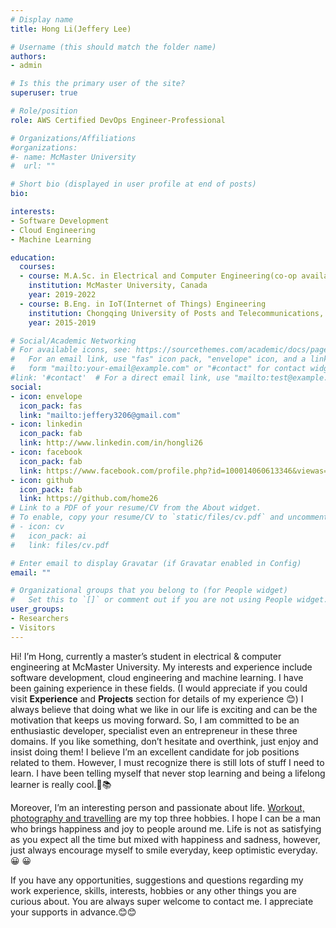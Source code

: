 ```yaml
---
# Display name
title: Hong Li(Jeffery Lee)

# Username (this should match the folder name)
authors:
- admin

# Is this the primary user of the site?
superuser: true

# Role/position
role: AWS Certified DevOps Engineer-Professional

# Organizations/Affiliations
#organizations:
#- name: McMaster University
#  url: ""

# Short bio (displayed in user profile at end of posts)
bio: 

interests:
- Software Development
- Cloud Engineering
- Machine Learning

education:
  courses:
  - course: M.A.Sc. in Electrical and Computer Engineering(co-op available)
    institution: McMaster University, Canada
    year: 2019-2022
  - course: B.Eng. in IoT(Internet of Things) Engineering
    institution: Chongqing University of Posts and Telecommunications, China
    year: 2015-2019

# Social/Academic Networking
# For available icons, see: https://sourcethemes.com/academic/docs/page-builder/#icons
#   For an email link, use "fas" icon pack, "envelope" icon, and a link in the
#   form "mailto:your-email@example.com" or "#contact" for contact widget.
#link: '#contact'  # For a direct email link, use "mailto:test@example.org".
social:
- icon: envelope
  icon_pack: fas
  link: "mailto:jeffery3206@gmail.com"
- icon: linkedin
  icon_pack: fab
  link: http://www.linkedin.com/in/hongli26
- icon: facebook
  icon_pack: fab
  link: https://www.facebook.com/profile.php?id=100014060613346&viewas=100000686899395
- icon: github
  icon_pack: fab
  link: https://github.com/home26
# Link to a PDF of your resume/CV from the About widget.
# To enable, copy your resume/CV to `static/files/cv.pdf` and uncomment the lines below.
# - icon: cv
#   icon_pack: ai
#   link: files/cv.pdf

# Enter email to display Gravatar (if Gravatar enabled in Config)
email: ""

# Organizational groups that you belong to (for People widget)
#   Set this to `[]` or comment out if you are not using People widget.
user_groups:
- Researchers
- Visitors
---
```

Hi! I’m Hong, currently a master’s student in electrical & computer engineering at McMaster University. My interests and experience include software development, cloud engineering and machine learning. I have been gaining experience in these fields. (I would appreciate if you could visit **Experience** and **Projects** section for details of my experience 😊) I always believe that doing what we like in our life is exciting and can be the motivation that keeps us moving forward. So, I am committed to be an enthusiastic developer, specialist even an entrepreneur in these three domains. If you like something, don’t hesitate and overthink, just enjoy and insist doing them! I believe I’m an excellent candidate for job positions related to them. However, I must recognize there is still lots of stuff I need to learn. I have been telling myself that never stop learning and being a lifelong learner is really cool.📖📚

Moreover, I’m an interesting person and passionate about life. [Workout, photography and travelling](https://excellenthong.ca/publication/hobby/) are my top three hobbies. I hope I can be a man who brings happiness and joy to people around me. Life is not as satisfying as you expect all the time but mixed with happiness and sadness, however, just always encourage myself to smile everyday, keep optimistic everyday.😀 😀

If you have any opportunities, suggestions and questions regarding my work experience, skills, interests, hobbies or any other things you are curious about. You are always super welcome to contact me. I appreciate your supports in advance.😊😊
